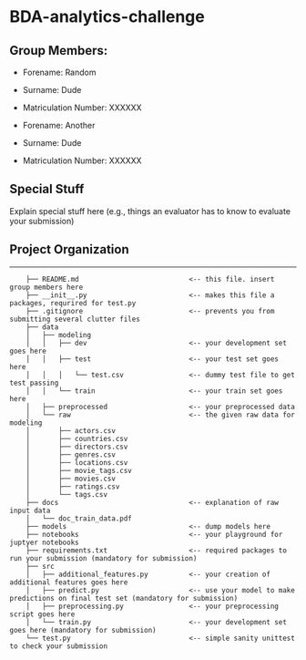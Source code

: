 BDA-analytics-challenge
==============================

## Group Members: 
- Forename: Random
- Surname: Dude
- Matriculation Number: XXXXXX

- Forename: Another
- Surname: Dude
- Matriculation Number: XXXXXX

## Special Stuff
Explain special stuff here (e.g., things an evaluator has to know to evaluate your submission)


## Project Organization
------------
```
	├── README.md 							<-- this file. insert group members here
	├── __init__.py 						<-- makes this file a packages, requrired for test.py
	├── .gitignore 						    <-- prevents you from submitting several clutter files
	├── data
	│   ├── modeling
	│   │   ├── dev 						<-- your development set goes here
	│   │   ├── test 						<-- your test set goes here
	│   │   │   └── test.csv 				<-- dummy test file to get test passing
	│   │   └── train 						<-- your train set goes here
	│   ├── preprocessed 					<-- your preprocessed data
	│   └── raw								<-- the given raw data for modeling
	│       ├── actors.csv
	│       ├── countries.csv
	│       ├── directors.csv
	│       ├── genres.csv
	│       ├── locations.csv
	│       ├── movie_tags.csv
	│       ├── movies.csv
	│       ├── ratings.csv
	│       └── tags.csv
	├── docs								<-- explanation of raw input data
	│   └── doc_train_data.pdf
	├── models								<-- dump models here
	├── notebooks							<-- your playground for juptyer notebooks
	├── requirements.txt 					<-- required packages to run your submission (mandatory for submission)
	├── src
	│   ├── additional_features.py 			<-- your creation of additional features goes here
	│   ├── predict.py 						<-- use your model to make predictions on final test set (mandatory for submission)
	│   ├── preprocessing.py 				<-- your preprocessing script goes here
	│   └── train.py 						<-- your development set goes here (mandatory for submission)
	└── test.py 							<-- simple sanity unittest to check your submission
```